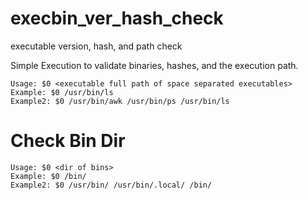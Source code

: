 # execbin_ver_hash_check
executable version, hash, and path check

Simple Execution to validate binaries, hashes, and the execution path.

    Usage: $0 <executable full path of space separated executables>
    Example: $0 /usr/bin/ls  
    Example2: $0 /usr/bin/awk /usr/bin/ps /usr/bin/ls
   
 

# Check Bin Dir

    Usage: $0 <dir of bins>
    Example: $0 /bin/
    Example2: $0 /usr/bin/ /usr/bin/.local/ /bin/
